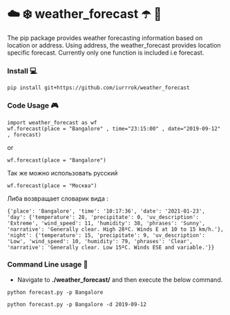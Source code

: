 # :cloud: :snowflake: weather_forecast :open_umbrella: :satellite:



The pip package provides weather forecasting information based on location or address. Using address, the weather_forecast provides location specific forecast. Currently only one function is included i.e forecast. 



### Install :computer:
```
pip install git+https://github.com/iurrrok/weather_forecast
```

### Code Usage :video_game:
```
import weather_forecast as wf
wf.forecast(place = "Bangalore" , time="23:15:00" , date="2019-09-12" , forecast)
```
or 
```
wf.forecast(place = "Bangalore")
```
Так же можно использовать русский 
```
wf.forecast(place = "Москва")
```
Либа возвращает словарик вида :
```
{'place': 'Bangalore', 'time': '10:17:36', 'date': '2021-01-23', 'day': {'temperature': 28, 'precipitate': 0, 'uv_description': 'Extreme', 'wind_speed': 11, 'humidity': 38, 'phrases': 'Sunny', 'narrative': 'Generally clear. High 28ºC. Winds E at 10 to 15 km/h.'}, 'night': {'temperature': 15, 'precipitate': 9, 'uv_description': 'Low', 'wind_speed': 10, 'humidity': 79, 'phrases': 'Clear', 'narrative': 'Generally clear. Low 15ºC. Winds ESE and variable.'}}
```


### Command Line usage :space_invader:

- Navigate to **./weather_forecast/** and then execute the below command.



```
python forecast.py -p Bangalore
```

```
python forecast.py -p Bangalore -d 2019-09-12
```
